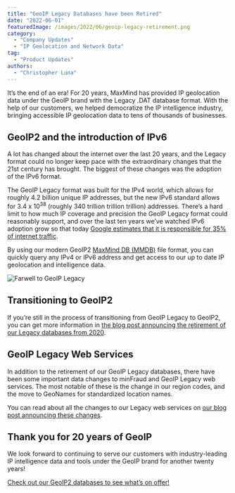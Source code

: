 ```yaml
---
title: "GeoIP Legacy Databases have been Retired"
date: "2022-06-01"
featuredImage: /images/2022/06/geoip-legacy-retirement.png
category:
  - "Company Updates"
  - "IP Geolocation and Network Data"
tag:
  - "Product Updates"
authors:
  - "Christopher Luna"
---
```


It’s the end of an era! For 20 years, MaxMind has provided IP geolocation data
under the GeoIP brand with the Legacy .DAT database format. With the help of our
customers, we helped democratize the IP intelligence industry, bringing
accessible IP geolocation data to tens of thousands of businesses.

## GeoIP2 and the introduction of IPv6

A lot has changed about the internet over the last 20 years, and the Legacy
format could no longer keep pace with the extraordinary changes that the 21st
century has brought. The biggest of these changes was the adoption of the IPv6
format.

The GeoIP Legacy format was built for the IPv4 world, which allows for roughly
4.2 billion unique IP addresses, but the new IPv6 standard allows for 3.4 x
10<sup>38</sup> (roughly 340 trillion trillion trillion) addresses. There’s a
hard limit to how much IP coverage and precision the GeoIP Legacy format could
reasonably support, and over the last ten years we’ve watched IPv6 adoption grow
so that today
[Google estimates that it is responsible for 35% of internet traffic](https://www.google.com/intl/en/ipv6/statistics.html).

By using our modern GeoIP2
[MaxMind DB (MMDB)](https://maxmind.github.io/MaxMind-DB/index.html) file
format, you can quickly query any IPv4 or IPv6 address and get access to our up
to date IP geolocation and intelligence data.

![Farwell to GeoIP Legacy](/images/2022/06/end-of-an-era.png)

## Transitioning to GeoIP2

If you’re still in the process of transitioning from GeoIP Legacy to GeoIP2, you
can get more information in
[the blog post announcing the retirement of our Legacy databases from 2020](/2020/06/retirement-of-geoip-legacy-downloadable-databases-in-may-2022).

## GeoIP Legacy Web Services

In addition to the retirement of our GeoIP Legacy databases, there have been
some important data changes to minFraud and GeoIP Legacy web services. The most
notable of these is the change in our region codes, and the move to GeoNames for
standardized location names.

You can read about all the changes to our Legacy web services on
[our blog post announcing these changes](/2020/06/data-changes-to-geoip-legacy-and-minfraud-legacy-web-services-in-may-2022).

## Thank you for 20 years of GeoIP

We look forward to continuing to serve our customers with industry-leading IP
intelligence data and tools under the GeoIP brand for another twenty years!

[Check out our GeoIP2 databases to see what’s on offer!](https://www.maxmind.com/en/geoip2-databases)
